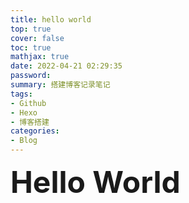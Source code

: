 ```yaml
---
title: hello world
top: true
cover: false
toc: true
mathjax: true
date: 2022-04-21 02:29:35
password:
summary: 搭建博客记录笔记
tags:
- Github
- Hexo
- 博客搭建
categories:
- Blog
---
```


**<font size=10>Hello World</font>**
